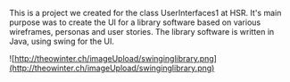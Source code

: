This is a project we created for the class UserInterfaces1 at HSR. It's main purpose was to create the UI for a library software based on various wireframes, personas and user stories. The library software is written in Java, using swing for the UI.

![http://theowinter.ch/imageUpload/swinginglibrary.png](http://theowinter.ch/imageUpload/swinginglibrary.png)

